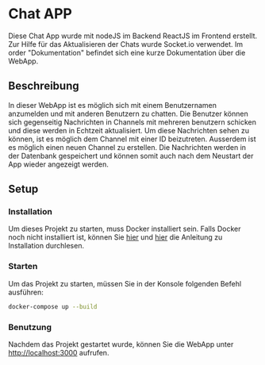 # Chat APP
Diese Chat App wurde mit nodeJS im Backend ReactJS im Frontend erstellt. Zur Hilfe für das Aktualisieren der Chats wurde Socket.io verwendet. Im order "Dokumentation" befindet sich eine kurze Dokumentation über die WebApp.
## Beschreibung
In dieser WebApp ist es möglich sich mit einem Benutzernamen anzumelden und mit anderen Benutzern zu chatten. Die Benutzer können sich gegenseitig Nachrichten in Channels mit mehreren benutzern schicken und diese werden in Echtzeit aktualisiert. Um diese Nachrichten sehen zu können, ist es möglich dem Channel mit einer ID beizutreten. Ausserdem ist es möglich einen neuen Channel zu erstellen. Die Nachrichten werden in der Datenbank gespeichert und können somit auch nach dem Neustart der App wieder angezeigt werden.
## Setup
### Installation
Um dieses Projekt zu starten, muss Docker installiert sein.
Falls Docker noch nicht installiert ist, können Sie [hier](https://docs.docker.com/get-docker/) und [hier](https://docs.docker.com/compose/install/) die Anleitung zu Installation durchlesen.
### Starten
Um das Projekt zu starten, müssen Sie in der Konsole folgenden Befehl ausführen:
```bash
docker-compose up --build
```
### Benutzung
Nachdem das Projekt gestartet wurde, können Sie die WebApp unter [http://localhost:3000](http://localhost:3000) aufrufen.